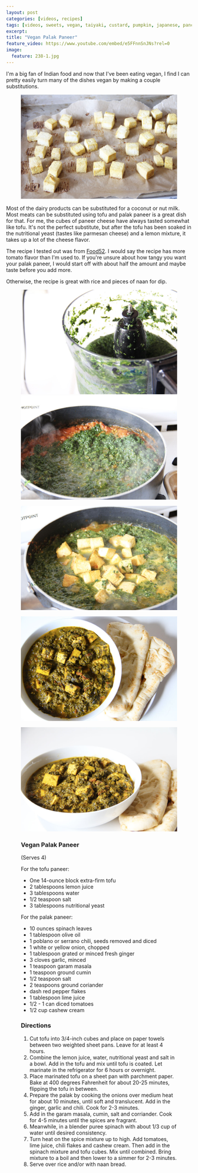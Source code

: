 ```yaml
---
layout: post
categories: [videos, recipes]
tags: [videos, sweets, vegan, taiyaki, custard, pumpkin, japanese, pancake]
excerpt: 
title: "Vegan Palak Paneer"
feature_video: https://www.youtube.com/embed/e5FFnnSnJNs?rel=0
image:
  feature: 238-1.jpg
---
```


I'm a big fan of Indian food and now that I've been eating vegan, I find I can pretty easily turn many of the dishes vegan by making a couple substitutions.  

<figure>
    <img src="/images/238-2.jpg">
</figure>

Most of the dairy products can be substituted for a coconut or nut milk.  Most meats can be substituted using tofu and palak paneer is a great dish for that.  For me, the cubes of paneer cheese have always tasted somewhat like tofu.  It's not the perfect substitute, but after the tofu has been soaked in the nutritional yeast (tastes like parmesan cheese) and a lemon mixture, it takes up a lot of the cheese flavor.

The recipe I tested out was from [Food52](https://food52.com/recipes/37464-vegan-palak-paneer).  I would say the recipe has more tomato flavor than I'm used to.  If you're unsure about how tangy you want your palak paneer, I would start off with about half the amount and maybe taste before you add more.

Otherwise, the recipe is great with rice and pieces of naan for dip.

<figure class="half">
<img src="/images/238-3.jpg">
<img src="/images/238-4.jpg">
</figure>


<figure>
    <img src="/images/238-5.jpg">
</figure>

<figure>
    <img src="/images/238-6.jpg">
</figure>

<figure>
    <img src="/images/238-1.jpg">
</figure>




<figure class="ingredients" markdown="1">

### Vegan Palak Paneer 

(Serves 4)

For the tofu paneer:

- One 14-ounce block extra-firm tofu
- 2 tablespoons lemon juice
- 3 tablespoons water
- 1/2 teaspoon salt
- 3 tablespoons nutritional yeast

For the palak paneer:

- 10 ounces  spinach leaves
- 1 tablespoon olive oil
- 1 poblano or serrano chili, seeds removed and diced
- 1 white or yellow onion, chopped
- 1 tablespoon grated or minced fresh ginger
- 3 cloves garlic, minced
- 1 teaspoon garam masala
- 1 teaspoon ground cumin
- 1/2 teaspoon salt
- 2 teaspoons ground coriander
- dash red pepper flakes
- 1 tablespoon lime juice
- 1/2 - 1 can diced tomatoes
- 1/2 cup cashew cream


</figure>

<figure class="directions" markdown="1">

### Directions

1. Cut tofu into 3/4-inch cubes and place on paper towels between two weighted sheet pans. Leave for at least 4 hours. 
2. Combine the lemon juice, water, nutritional yeast and salt in a bowl.  Add in the tofu and mix until tofu is coated.  Let marinate in the refrigerator for 6 hours or overnight.
3. Place marinated tofu on a sheet pan with parchment paper.  Bake at 400 degrees Fahrenheit for about 20-25 minutes, flipping the tofu in between.
4. Prepare the palak by cooking the onions over medium heat for about 10 minutes, until soft and translucent.  Add in the ginger, garlic and chili.  Cook for 2-3 minutes.
5. Add in the garam masala, cumin, salt and corriander.  Cook for 4-5 minutes until the spices are fragrant.
6. Meanwhile, in a blender puree spinach with about 1/3 cup of water until desired consistency.
7. Turn heat on the spice mixture up to high.  Add tomatoes, lime juice, chili flakes and cashew cream.  Then add in the spinach mixture and tofu cubes. Mix until combined.  Bring mixture to a boil and then lower to a simmer for 2-3 minutes.
8. Serve over rice and/or with naan bread.
</figure>
